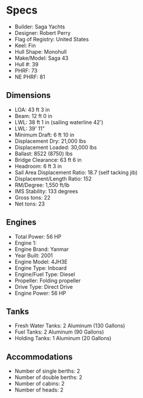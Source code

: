 # Specs

* Builder: Saga Yachts
* Designer: Robert Perry
* Flag of Registry: United States
* Keel: Fin
* Hull Shape: Monohull
* Make/Model: Saga 43
* Hull #: 39
* PHRF: 73
* NE PHRF: 81

## Dimensions

* LOA: 43 ft 3 in
* Beam: 12 ft 0 in
* LWL: 38 ft 1 in (sailing waterline 42')
* LWL: 39' 11"
* Minimum Draft: 6 ft 10 in
* Displacement Dry: 21,000 lbs
* Displacement Loaded: 30,000 lbs
* Ballast: 8522 (8750) lbs
* Bridge Clearance: 63 ft 6 in
* Headroom: 6 ft 3 in
* Sail Area Displacement Ratio: 18.7 (self tacking jib)
* Displacement/Length Ratio: 152
* RM/Degree: 1,550 ft/lb
* IMS Stability: 133 degrees
* Gross tons: 22
* Net tons: 23

## Engines

* Total Power: 56 HP
* Engine 1:
* Engine Brand: Yanmar
* Year Built: 2001
* Engine Model: 4JH3E
* Engine Type: Inboard
* Engine/Fuel Type: Diesel
* Propeller: Folding propeller
* Drive Type: Direct Drive
* Engine Power: 56 HP


## Tanks
* Fresh Water Tanks: 2 Aluminum (130 Gallons)
* Fuel Tanks: 2 Aluminum (90 Gallons)
* Holding Tanks: 1 Aluminum (20 Gallons)

## Accommodations
* Number of single berths: 2
* Number of double berths: 2
* Number of cabins: 2
* Number of heads: 2
